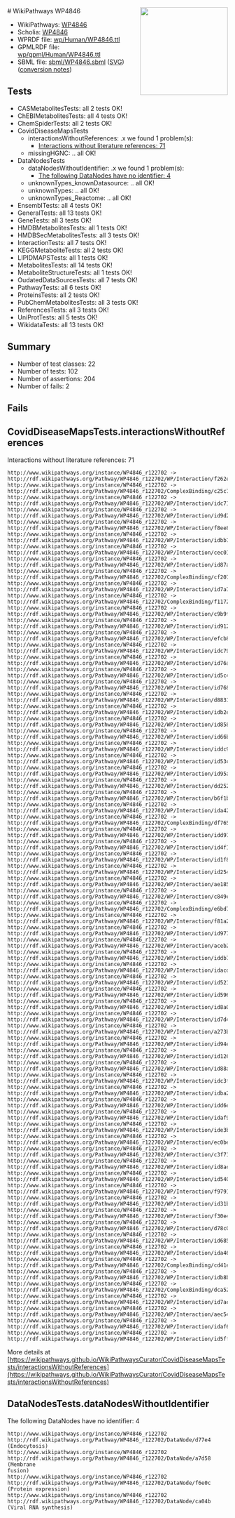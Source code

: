<img style="float: right; width: 200px" src="../logo.png" />
# WikiPathways WP4846

* WikiPathways: [WP4846](https://identifiers.org/wikipathways:WP4846)
* Scholia: [WP4846](https://scholia.toolforge.org/wikipathways/WP4846)
* WPRDF file: [wp/Human/WP4846.ttl](../wp/Human/WP4846.ttl)
* GPMLRDF file: [wp/gpml/Human/WP4846.ttl](../wp/gpml/Human/WP4846.ttl)
* SBML file: [sbml/WP4846.sbml](../sbml/WP4846.sbml) ([SVG](../sbml/WP4846.svg)) ([conversion notes](../sbml/WP4846.txt))

## Tests
* CASMetabolitesTests: all 2 tests OK!
* ChEBIMetabolitesTests: all 4 tests OK!
* ChemSpiderTests: all 2 tests OK!
* CovidDiseaseMapsTests
    * interactionsWithoutReferences: .x we found 1 problem(s):
        * [Interactions without literature references: 71](#9701cd9c)
    * missingHGNC: .. all OK!
* DataNodesTests
    * dataNodesWithoutIdentifier: .x we found 1 problem(s):
        * [The following DataNodes have no identifier: 4](#d2d32fa3)
    * unknownTypes_knownDatasource: .. all OK!
    * unknownTypes: .. all OK!
    * unknownTypes_Reactome: .. all OK!
* EnsemblTests: all 4 tests OK!
* GeneralTests: all 13 tests OK!
* GeneTests: all 3 tests OK!
* HMDBMetabolitesTests: all 1 tests OK!
* HMDBSecMetabolitesTests: all 3 tests OK!
* InteractionTests: all 7 tests OK!
* KEGGMetaboliteTests: all 2 tests OK!
* LIPIDMAPSTests: all 1 tests OK!
* MetabolitesTests: all 14 tests OK!
* MetaboliteStructureTests: all 1 tests OK!
* OudatedDataSourcesTests: all 7 tests OK!
* PathwayTests: all 6 tests OK!
* ProteinsTests: all 2 tests OK!
* PubChemMetabolitesTests: all 3 tests OK!
* ReferencesTests: all 3 tests OK!
* UniProtTests: all 5 tests OK!
* WikidataTests: all 13 tests OK!


## Summary

* Number of test classes: 22
* Number of tests: 102
* Number of assertions: 204
* Number of fails: 2

## Fails

<a name="9701cd9c" />

## CovidDiseaseMapsTests.interactionsWithoutReferences

Interactions without literature references: 71
```
http://www.wikipathways.org/instance/WP4846_r122702 -> http://rdf.wikipathways.org/Pathway/WP4846_r122702/WP/Interaction/f262e
http://www.wikipathways.org/instance/WP4846_r122702 -> http://rdf.wikipathways.org/Pathway/WP4846_r122702/ComplexBinding/c25c7
http://www.wikipathways.org/instance/WP4846_r122702 -> http://rdf.wikipathways.org/Pathway/WP4846_r122702/WP/Interaction/idc71222d4
http://www.wikipathways.org/instance/WP4846_r122702 -> http://rdf.wikipathways.org/Pathway/WP4846_r122702/WP/Interaction/id9d2699b4
http://www.wikipathways.org/instance/WP4846_r122702 -> http://rdf.wikipathways.org/Pathway/WP4846_r122702/WP/Interaction/f8ee8
http://www.wikipathways.org/instance/WP4846_r122702 -> http://rdf.wikipathways.org/Pathway/WP4846_r122702/WP/Interaction/idbb7865a7
http://www.wikipathways.org/instance/WP4846_r122702 -> http://rdf.wikipathways.org/Pathway/WP4846_r122702/WP/Interaction/cec01
http://www.wikipathways.org/instance/WP4846_r122702 -> http://rdf.wikipathways.org/Pathway/WP4846_r122702/WP/Interaction/id87aa028a
http://www.wikipathways.org/instance/WP4846_r122702 -> http://rdf.wikipathways.org/Pathway/WP4846_r122702/ComplexBinding/cf207
http://www.wikipathways.org/instance/WP4846_r122702 -> http://rdf.wikipathways.org/Pathway/WP4846_r122702/WP/Interaction/id7a78fc75
http://www.wikipathways.org/instance/WP4846_r122702 -> http://rdf.wikipathways.org/Pathway/WP4846_r122702/ComplexBinding/f1172
http://www.wikipathways.org/instance/WP4846_r122702 -> http://rdf.wikipathways.org/Pathway/WP4846_r122702/WP/Interaction/c9b9f
http://www.wikipathways.org/instance/WP4846_r122702 -> http://rdf.wikipathways.org/Pathway/WP4846_r122702/WP/Interaction/id912daad6
http://www.wikipathways.org/instance/WP4846_r122702 -> http://rdf.wikipathways.org/Pathway/WP4846_r122702/WP/Interaction/efcb8
http://www.wikipathways.org/instance/WP4846_r122702 -> http://rdf.wikipathways.org/Pathway/WP4846_r122702/WP/Interaction/idc79adab4
http://www.wikipathways.org/instance/WP4846_r122702 -> http://rdf.wikipathways.org/Pathway/WP4846_r122702/WP/Interaction/id76a29895
http://www.wikipathways.org/instance/WP4846_r122702 -> http://rdf.wikipathways.org/Pathway/WP4846_r122702/WP/Interaction/id5c4ff7f0
http://www.wikipathways.org/instance/WP4846_r122702 -> http://rdf.wikipathways.org/Pathway/WP4846_r122702/WP/Interaction/id768dd6a5
http://www.wikipathways.org/instance/WP4846_r122702 -> http://rdf.wikipathways.org/Pathway/WP4846_r122702/WP/Interaction/d8831
http://www.wikipathways.org/instance/WP4846_r122702 -> http://rdf.wikipathways.org/Pathway/WP4846_r122702/WP/Interaction/idb2e3b478
http://www.wikipathways.org/instance/WP4846_r122702 -> http://rdf.wikipathways.org/Pathway/WP4846_r122702/WP/Interaction/id858197a5
http://www.wikipathways.org/instance/WP4846_r122702 -> http://rdf.wikipathways.org/Pathway/WP4846_r122702/WP/Interaction/id66bc3866
http://www.wikipathways.org/instance/WP4846_r122702 -> http://rdf.wikipathways.org/Pathway/WP4846_r122702/WP/Interaction/iddc9f49d1
http://www.wikipathways.org/instance/WP4846_r122702 -> http://rdf.wikipathways.org/Pathway/WP4846_r122702/WP/Interaction/id53ccbca1
http://www.wikipathways.org/instance/WP4846_r122702 -> http://rdf.wikipathways.org/Pathway/WP4846_r122702/WP/Interaction/id95aba954
http://www.wikipathways.org/instance/WP4846_r122702 -> http://rdf.wikipathways.org/Pathway/WP4846_r122702/WP/Interaction/dd252
http://www.wikipathways.org/instance/WP4846_r122702 -> http://rdf.wikipathways.org/Pathway/WP4846_r122702/WP/Interaction/b6f1b
http://www.wikipathways.org/instance/WP4846_r122702 -> http://rdf.wikipathways.org/Pathway/WP4846_r122702/WP/Interaction/ida427ca0
http://www.wikipathways.org/instance/WP4846_r122702 -> http://rdf.wikipathways.org/Pathway/WP4846_r122702/ComplexBinding/df765
http://www.wikipathways.org/instance/WP4846_r122702 -> http://rdf.wikipathways.org/Pathway/WP4846_r122702/WP/Interaction/idd97096a5
http://www.wikipathways.org/instance/WP4846_r122702 -> http://rdf.wikipathways.org/Pathway/WP4846_r122702/WP/Interaction/id4f170add
http://www.wikipathways.org/instance/WP4846_r122702 -> http://rdf.wikipathways.org/Pathway/WP4846_r122702/WP/Interaction/id1f86b6c5
http://www.wikipathways.org/instance/WP4846_r122702 -> http://rdf.wikipathways.org/Pathway/WP4846_r122702/WP/Interaction/id254c7db4
http://www.wikipathways.org/instance/WP4846_r122702 -> http://rdf.wikipathways.org/Pathway/WP4846_r122702/WP/Interaction/ae185
http://www.wikipathways.org/instance/WP4846_r122702 -> http://rdf.wikipathways.org/Pathway/WP4846_r122702/WP/Interaction/c849c
http://www.wikipathways.org/instance/WP4846_r122702 -> http://rdf.wikipathways.org/Pathway/WP4846_r122702/ComplexBinding/e6bd7
http://www.wikipathways.org/instance/WP4846_r122702 -> http://rdf.wikipathways.org/Pathway/WP4846_r122702/WP/Interaction/f81a2
http://www.wikipathways.org/instance/WP4846_r122702 -> http://rdf.wikipathways.org/Pathway/WP4846_r122702/WP/Interaction/id97734b0e
http://www.wikipathways.org/instance/WP4846_r122702 -> http://rdf.wikipathways.org/Pathway/WP4846_r122702/WP/Interaction/aceb2
http://www.wikipathways.org/instance/WP4846_r122702 -> http://rdf.wikipathways.org/Pathway/WP4846_r122702/WP/Interaction/iddb77d7c7
http://www.wikipathways.org/instance/WP4846_r122702 -> http://rdf.wikipathways.org/Pathway/WP4846_r122702/WP/Interaction/idacdc1203
http://www.wikipathways.org/instance/WP4846_r122702 -> http://rdf.wikipathways.org/Pathway/WP4846_r122702/WP/Interaction/id52141a70
http://www.wikipathways.org/instance/WP4846_r122702 -> http://rdf.wikipathways.org/Pathway/WP4846_r122702/WP/Interaction/id596b2488
http://www.wikipathways.org/instance/WP4846_r122702 -> http://rdf.wikipathways.org/Pathway/WP4846_r122702/WP/Interaction/id8a09c96c
http://www.wikipathways.org/instance/WP4846_r122702 -> http://rdf.wikipathways.org/Pathway/WP4846_r122702/WP/Interaction/id7d45bc8b
http://www.wikipathways.org/instance/WP4846_r122702 -> http://rdf.wikipathways.org/Pathway/WP4846_r122702/WP/Interaction/a273b
http://www.wikipathways.org/instance/WP4846_r122702 -> http://rdf.wikipathways.org/Pathway/WP4846_r122702/WP/Interaction/id94e29422
http://www.wikipathways.org/instance/WP4846_r122702 -> http://rdf.wikipathways.org/Pathway/WP4846_r122702/WP/Interaction/id126968be
http://www.wikipathways.org/instance/WP4846_r122702 -> http://rdf.wikipathways.org/Pathway/WP4846_r122702/WP/Interaction/id88a323b4
http://www.wikipathways.org/instance/WP4846_r122702 -> http://rdf.wikipathways.org/Pathway/WP4846_r122702/WP/Interaction/idc3f0c926
http://www.wikipathways.org/instance/WP4846_r122702 -> http://rdf.wikipathways.org/Pathway/WP4846_r122702/WP/Interaction/idba2d7d98
http://www.wikipathways.org/instance/WP4846_r122702 -> http://rdf.wikipathways.org/Pathway/WP4846_r122702/WP/Interaction/idd6e4d05b
http://www.wikipathways.org/instance/WP4846_r122702 -> http://rdf.wikipathways.org/Pathway/WP4846_r122702/WP/Interaction/idaf9c6f8
http://www.wikipathways.org/instance/WP4846_r122702 -> http://rdf.wikipathways.org/Pathway/WP4846_r122702/WP/Interaction/ide3b4c27b
http://www.wikipathways.org/instance/WP4846_r122702 -> http://rdf.wikipathways.org/Pathway/WP4846_r122702/WP/Interaction/ec0be
http://www.wikipathways.org/instance/WP4846_r122702 -> http://rdf.wikipathways.org/Pathway/WP4846_r122702/WP/Interaction/c3f71
http://www.wikipathways.org/instance/WP4846_r122702 -> http://rdf.wikipathways.org/Pathway/WP4846_r122702/WP/Interaction/id8acd3f8f
http://www.wikipathways.org/instance/WP4846_r122702 -> http://rdf.wikipathways.org/Pathway/WP4846_r122702/WP/Interaction/id54006fd1
http://www.wikipathways.org/instance/WP4846_r122702 -> http://rdf.wikipathways.org/Pathway/WP4846_r122702/WP/Interaction/f9791
http://www.wikipathways.org/instance/WP4846_r122702 -> http://rdf.wikipathways.org/Pathway/WP4846_r122702/WP/Interaction/id31b492b0
http://www.wikipathways.org/instance/WP4846_r122702 -> http://rdf.wikipathways.org/Pathway/WP4846_r122702/WP/Interaction/f30e4
http://www.wikipathways.org/instance/WP4846_r122702 -> http://rdf.wikipathways.org/Pathway/WP4846_r122702/WP/Interaction/d78c0
http://www.wikipathways.org/instance/WP4846_r122702 -> http://rdf.wikipathways.org/Pathway/WP4846_r122702/WP/Interaction/id68553d54
http://www.wikipathways.org/instance/WP4846_r122702 -> http://rdf.wikipathways.org/Pathway/WP4846_r122702/WP/Interaction/ida46f2e34
http://www.wikipathways.org/instance/WP4846_r122702 -> http://rdf.wikipathways.org/Pathway/WP4846_r122702/ComplexBinding/cd41e
http://www.wikipathways.org/instance/WP4846_r122702 -> http://rdf.wikipathways.org/Pathway/WP4846_r122702/WP/Interaction/idb8ba3d51
http://www.wikipathways.org/instance/WP4846_r122702 -> http://rdf.wikipathways.org/Pathway/WP4846_r122702/ComplexBinding/dca52
http://www.wikipathways.org/instance/WP4846_r122702 -> http://rdf.wikipathways.org/Pathway/WP4846_r122702/WP/Interaction/id7acf7b3
http://www.wikipathways.org/instance/WP4846_r122702 -> http://rdf.wikipathways.org/Pathway/WP4846_r122702/WP/Interaction/aec54
http://www.wikipathways.org/instance/WP4846_r122702 -> http://rdf.wikipathways.org/Pathway/WP4846_r122702/WP/Interaction/idaf62af2b
http://www.wikipathways.org/instance/WP4846_r122702 -> http://rdf.wikipathways.org/Pathway/WP4846_r122702/WP/Interaction/id5ff07442
```

More details at [https://wikipathways.github.io/WikiPathwaysCurator/CovidDiseaseMapsTests/interactionsWithoutReferences](https://wikipathways.github.io/WikiPathwaysCurator/CovidDiseaseMapsTests/interactionsWithoutReferences)

<a name="d2d32fa3" />

## DataNodesTests.dataNodesWithoutIdentifier

The following DataNodes have no identifier: 4
```
http://www.wikipathways.org/instance/WP4846_r122702 http://rdf.wikipathways.org/Pathway/WP4846_r122702/DataNode/d77e4 (Endocytosis)
http://www.wikipathways.org/instance/WP4846_r122702 http://rdf.wikipathways.org/Pathway/WP4846_r122702/DataNode/a7d58 (Membrane
fusion)
http://www.wikipathways.org/instance/WP4846_r122702 http://rdf.wikipathways.org/Pathway/WP4846_r122702/DataNode/f6e0c (Protein expression)
http://www.wikipathways.org/instance/WP4846_r122702 http://rdf.wikipathways.org/Pathway/WP4846_r122702/DataNode/ca04b (Viral RNA synthesis)
```

